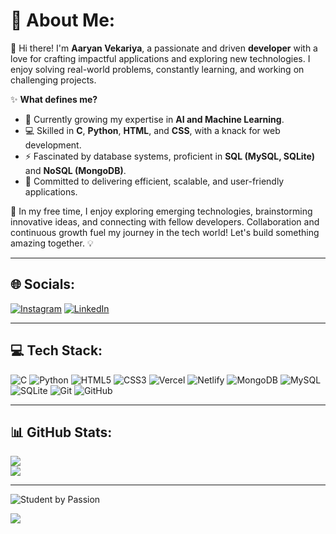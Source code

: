 # 💫 About Me:
👋 Hi there! I'm **Aaryan Vekariya**, a passionate and driven **developer** with a love for crafting impactful applications and exploring new technologies. I enjoy solving real-world problems, constantly learning, and working on challenging projects.  

✨ **What defines me?**  
- 🌱 Currently growing my expertise in **AI and Machine Learning**.  
- 💻 Skilled in **C**, **Python**, **HTML**, and **CSS**, with a knack for web development.  
- ⚡ Fascinated by database systems, proficient in **SQL (MySQL, SQLite)** and **NoSQL (MongoDB)**.  
- 🚀 Committed to delivering efficient, scalable, and user-friendly applications.  

🌟 In my free time, I enjoy exploring emerging technologies, brainstorming innovative ideas, and connecting with fellow developers. Collaboration and continuous growth fuel my journey in the tech world! Let's build something amazing together. 💡

---

## 🌐 Socials:
[![Instagram](https://img.shields.io/badge/Instagram-%23E4405F.svg?logo=Instagram&logoColor=white&style=for-the-badge&labelColor=black)](https://www.instagram.com/a_d.e_v_o_l_k_n/)
[![LinkedIn](https://img.shields.io/badge/LinkedIn-%230077B5.svg?style=for-the-badge&logo=linkedin&logoColor=white)](https://linkedin.com/in/aaryan-vekariya-647257272)  

---

## 💻 Tech Stack:
![C](https://img.shields.io/badge/c-%2300599C.svg?style=for-the-badge&logo=c&logoColor=white)  ![Python](https://img.shields.io/badge/python-%2314354C.svg?style=for-the-badge&logo=python&logoColor=white)  ![HTML5](https://img.shields.io/badge/html5-%23E34F26.svg?style=for-the-badge&logo=html5&logoColor=white)  ![CSS3](https://img.shields.io/badge/css3-%231572B6.svg?style=for-the-badge&logo=css3&logoColor=white)  ![Vercel](https://img.shields.io/badge/vercel-%23000000.svg?style=for-the-badge&logo=vercel&logoColor=white)  ![Netlify](https://img.shields.io/badge/netlify-%23000000.svg?style=for-the-badge&logo=netlify&logoColor=#00C7B7)  ![MongoDB](https://img.shields.io/badge/MongoDB-%234ea94b.svg?style=for-the-badge&logo=mongodb&logoColor=white)  ![MySQL](https://img.shields.io/badge/mysql-%234479A1.svg?style=for-the-badge&logo=mysql&logoColor=white) ![SQLite](https://img.shields.io/badge/sqlite-%2307405e.svg?style=for-the-badge&logo=sqlite&logoColor=white)  ![Git](https://img.shields.io/badge/git-%23F05033.svg?style=for-the-badge&logo=git&logoColor=white)  ![GitHub](https://img.shields.io/badge/github-%23121011.svg?style=for-the-badge&logo=github&logoColor=white)  

---

## 📊 GitHub Stats:
![](https://github-readme-stats.vercel.app/api?username=aaryanvekariya&theme=dark&hide_border=false&include_all_commits=false&count_private=false)  
![](https://github-readme-streak-stats.herokuapp.com/?user=aaryanvekariya&theme=dark&hide_border=false)  

---

![Student by Passion](https://img.shields.io/badge/Professional%20Student%20-%E2%9C%94-skyblue?style=for-the-badge&logo=github&logoColor=white) 

[![](https://visitcount.itsvg.in/api?id=aaryanvekariya&icon=0&color=6)](https://visitcount.itsvg.in)

<!-- Created with 💻 by Aryan Vekariya -->
